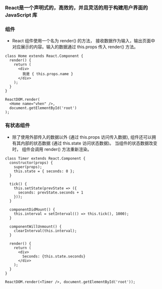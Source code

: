 ### React是一个声明式的，高效的，并且灵活的用于构建用户界面的 JavaScript 库
### 组件
* React 组件使用一个名为 render() 的方法， 接收数据作为输入，输出页面中对应展示的内容。输入的数据通过 this.props 传入 render() 方法。

```
class Home extends React.Component {
  render() {
    return (
      <div>
        我是 { this.props.name }
      </div>
    );
  }
}

ReactDOM.render(
  <Home name="vhen" />,
  document.getElementById('root')
);
```
### 有状态组件

* 除了使用外部传入的数据以外 (通过 this.props 访问传入数据), 组件还可以拥有其内部的状态数据 (通过 this.state 访问状态数据)。 当组件的状态数据改变时， 组件会调用 render() 方法重新渲染。

```
class Timer extends React.Component {
  constructor(props) {
    super(props);
    this.state = { seconds: 0 };
  }

  tick() {
    this.setState(prevState => ({
      seconds: prevState.seconds + 1
    }));
  }

  componentDidMount() {
    this.interval = setInterval(() => this.tick(), 1000);
  }

  componentWillUnmount() {
    clearInterval(this.interval);
  }

  render() {
    return (
      <div>
        Seconds: {this.state.seconds}
      </div>
    );
  }
}

ReactDOM.render(<Timer />, document.getElementById('root'));
```